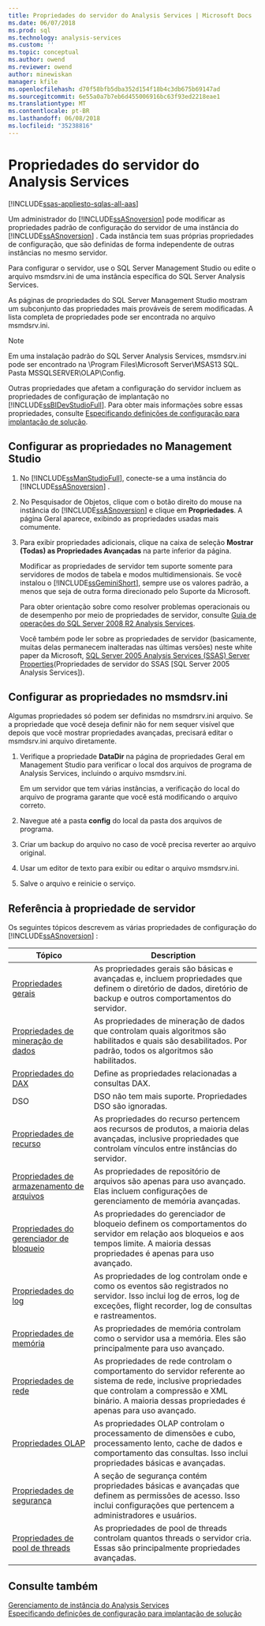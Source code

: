 ```yaml
---
title: Propriedades do servidor do Analysis Services | Microsoft Docs
ms.date: 06/07/2018
ms.prod: sql
ms.technology: analysis-services
ms.custom: ''
ms.topic: conceptual
ms.author: owend
ms.reviewer: owend
author: minewiskan
manager: kfile
ms.openlocfilehash: d70f58bfb5dba352d154f18b4c3db675b69147ad
ms.sourcegitcommit: 6e55a0a7b7eb6d455006916bc63f93ed2218eae1
ms.translationtype: MT
ms.contentlocale: pt-BR
ms.lasthandoff: 06/08/2018
ms.locfileid: "35238816"
---
```

# <a name="server-properties-in-analysis-services"></a>Propriedades do servidor do Analysis Services
[!INCLUDE[ssas-appliesto-sqlas-all-aas](../../includes/ssas-appliesto-sqlas-all-aas.md)]

  Um administrador do [!INCLUDE[ssASnoversion](../../includes/ssasnoversion-md.md)] pode modificar as propriedades padrão de configuração do servidor de uma instância do [!INCLUDE[ssASnoversion](../../includes/ssasnoversion-md.md)] . Cada instância tem suas próprias propriedades de configuração, que são definidas de forma independente de outras instâncias no mesmo servidor.  
  
 Para configurar o servidor, use o SQL Server Management Studio ou edite o arquivo msmdsrv.ini de uma instância específica do SQL Server Analysis Services.  
 
As páginas de propriedades do SQL Server Management Studio mostram um subconjunto das propriedades mais prováveis de serem modificadas. A lista completa de propriedades pode ser encontrada no arquivo msmdsrv.ini.   
  
> [!NOTE]  
>  Em uma instalação padrão do SQL Server Analysis Services, msmdsrv.ini pode ser encontrado na \Program Files\Microsoft Server\MSAS13 SQL. Pasta MSSQLSERVER\OLAP\Config.
> 
> Outras propriedades que afetam a configuração do servidor incluem as propriedades de configuração de implantação no [!INCLUDE[ssBIDevStudioFull](../../includes/ssbidevstudiofull-md.md)]. Para obter mais informações sobre essas propriedades, consulte [Especificando definições de configuração para implantação de solução](../../analysis-services/multidimensional-models/deployment-script-files-solution-deployment-config-settings.md).
 
##  <a name="bkmk_config"></a> Configurar as propriedades no Management Studio 
  
1.  No [!INCLUDE[ssManStudioFull](../../includes/ssmanstudiofull-md.md)], conecte-se a uma instância do [!INCLUDE[ssASnoversion](../../includes/ssasnoversion-md.md)] .  
  
2. No Pesquisador de Objetos, clique com o botão direito do mouse na instância do [!INCLUDE[ssASnoversion](../../includes/ssasnoversion-md.md)] e clique em **Propriedades**. A página Geral aparece, exibindo as propriedades usadas mais comumente.  

3.  Para exibir propriedades adicionais, clique na caixa de seleção **Mostrar (Todas) as Propriedades Avançadas** na parte inferior da página.  
  
     Modificar as propriedades de servidor tem suporte somente para servidores de modos de tabela e modos multidimensionais. Se você instalou o [!INCLUDE[ssGeminiShort](../../includes/ssgeminishort-md.md)], sempre use os valores padrão, a menos que seja de outra forma direcionado pelo Suporte da Microsoft.  
  
     Para obter orientação sobre como resolver problemas operacionais ou de desempenho por meio de propriedades de servidor, consulte [Guia de operações do SQL Server 2008 R2 Analysis Services](http://go.microsoft.com/fwlink/?LinkID=225539).  
  
     Você também pode ler sobre as propriedades de servidor (basicamente, muitas delas permanecem inalteradas nas últimas versões) neste white paper da Microsoft, [SQL Server 2005 Analysis Services (SSAS) Server Properties](http://go.microsoft.com/fwlink/?LinkID=199102)(Propriedades de servidor do SSAS [SQL Server 2005 Analysis Services]).    
  
##  <a name="bkmk_msmdsrvini"></a> Configurar as propriedades no msmdsrv.ini
  Algumas propriedades só podem ser definidas no msmdrsrv.ini arquivo. Se a propriedade que você deseja definir não for nem sequer visível que depois que você mostrar propriedades avançadas, precisará editar o msmdsrv.ini arquivo diretamente.
  
1.  Verifique a propriedade **DataDir** na página de propriedades Geral em Management Studio para verificar o local dos arquivos de programa de Analysis Services, incluindo o arquivo msmdsrv.ini.

     Em um servidor que tem várias instâncias, a verificação do local do arquivo de programa garante que você está modificando o arquivo correto.  
  
2.  Navegue até a pasta **config** do local da pasta dos arquivos de programa.

3. Criar um backup do arquivo no caso de você precisa reverter ao arquivo original.  
  
4.  Usar um editor de texto para exibir ou editar o arquivo msmdsrv.ini.  
  
5.  Salve o arquivo e reinicie o serviço.  
  
##  <a name="bkmk_ref"></a> Referência à propriedade de servidor  
  
 Os seguintes tópicos descrevem as várias propriedades de configuração do [!INCLUDE[ssASnoversion](../../includes/ssasnoversion-md.md)] :  
  
|Tópico|Description|  
|-----------|-----------------|  
|[Propriedades gerais](../../analysis-services/server-properties/general-properties.md)|As propriedades gerais são básicas e avançadas e, incluem propriedades que definem o diretório de dados, diretório de backup e outros comportamentos do servidor.|  
|[Propriedades de mineração de dados](../../analysis-services/server-properties/data-mining-properties.md)|As propriedades de mineração de dados que controlam quais algoritmos são habilitados e quais são desabilitados. Por padrão, todos os algoritmos são habilitados.| 
|[Propriedades do DAX](../../analysis-services/server-properties/dax-properties.md)|Define as propriedades relacionadas a consultas DAX.|
|DSO|DSO não tem mais suporte. Propriedades DSO são ignoradas.|  
|[Propriedades de recurso](../../analysis-services/server-properties/feature-properties.md)|As propriedades do recurso pertencem aos recursos de produtos, a maioria delas avançadas, inclusive propriedades que controlam vínculos entre instâncias do servidor.|  
|[Propriedades de armazenamento de arquivos](../../analysis-services/server-properties/filestore-properties.md)|As propriedades de repositório de arquivos são apenas para uso avançado. Elas incluem configurações de gerenciamento de memória avançadas.|  
|[Propriedades do gerenciador de bloqueio](../../analysis-services/server-properties/lock-manager-properties.md)|As propriedades do gerenciador de bloqueio definem os comportamentos do servidor em relação aos bloqueios e aos tempos limite. A maioria dessas propriedades é apenas para uso avançado.|  
|[Propriedades do log](../../analysis-services/server-properties/log-properties.md)|As propriedades de log controlam onde e como os eventos são registrados no servidor. Isso inclui log de erros, log de exceções, flight recorder, log de consultas e rastreamentos.|  
|[Propriedades de memória](../../analysis-services/server-properties/memory-properties.md)|As propriedades de memória controlam como o servidor usa a memória. Eles são principalmente para uso avançado.|  
|[Propriedades de rede](../../analysis-services/server-properties/network-properties.md)|As propriedades de rede controlam o comportamento do servidor referente ao sistema de rede, inclusive propriedades que controlam a compressão e XML binário. A maioria dessas propriedades é apenas para uso avançado.|  
|[Propriedades OLAP](../../analysis-services/server-properties/olap-properties.md)|As propriedades OLAP controlam o processamento de dimensões e cubo, processamento lento, cache de dados e comportamento das consultas. Isso inclui propriedades básicas e avançadas.|  
|[Propriedades de segurança](../../analysis-services/server-properties/security-properties.md)|A seção de segurança contém propriedades básicas e avançadas que definem as permissões de acesso. Isso inclui configurações que pertencem a administradores e usuários.|  
|[Propriedades de pool de threads](../../analysis-services/server-properties/thread-pool-properties.md)|As propriedades de pool de threads controlam quantos threads o servidor cria. Essas são principalmente propriedades avançadas.|  
  
## <a name="see-also"></a>Consulte também  
 [Gerenciamento de instância do Analysis Services](../../analysis-services/instances/analysis-services-instance-management.md)   
 [Especificando definições de configuração para implantação de solução](../../analysis-services/multidimensional-models/deployment-script-files-solution-deployment-config-settings.md)  
  
  
